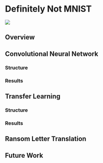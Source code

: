 # Definitely Not MNIST

<img src="https://github.com/tdurnford/DefinitelyNotMNIST/blob/case-study/graphics/sample_letters.png"></img>

## Overview

## Convolutional Neural Network

### Structure

### Results

## Transfer Learning

### Structure

### Results

## Ransom Letter Translation 

## Future Work